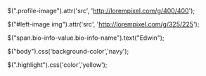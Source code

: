 $(".profile-image").attr('src', 'http://lorempixel.com/g/400/400');

$("#left-image img").attr('src', 'http://lorempixel.com/g/325/225');

$("span.bio-info-value.bio-info-name").text("Edwin");


$("body").css('background-color','navy');

$(".highlight").css('color','yellow');
